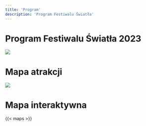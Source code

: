 ```yaml
---
title: 'Program'
description: 'Program Festiwalu Światła'
---
```


# Program Festiwalu Światła 2023

![](/images/program/program2022.png)

# Mapa atrakcji

![](/images/program/mapa2022.png)

# Mapa interaktywna

{{< maps >}}
